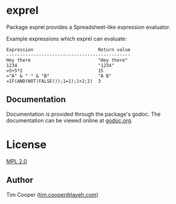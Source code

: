 # exprel

Package exprel provides a Spreadsheet-like expression evaluator.

Example expressions which exprel can evaluate:

    Expression                        Return value
    ----------------------------------------------
    Hey there                         "Hey there"
    1234                              "1234"
    =5+5*2                            15
    ="A" & " " & "B"                  "A B"
    =IF(AND(NOT(FALSE());1=1);1+2;2)  3

## Documentation

Documentation is provided through the package's godoc. The documentation can be viewed online at [godoc.org](https://godoc.org/layeh.com/exprel).

# License

[MPL 2.0](https://www.mozilla.org/en-US/MPL/2.0/)

## Author

Tim Cooper (<tim.cooper@layeh.com>)
